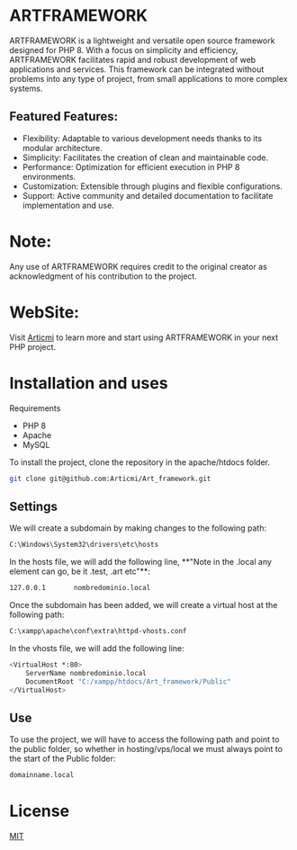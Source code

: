 # ARTFRAMEWORK
ARTFRAMEWORK is a lightweight and versatile open source framework designed for PHP 8. With a focus on simplicity and efficiency, ARTFRAMEWORK facilitates rapid and robust development of web applications and services. This framework can be integrated without problems into any type of project, from small applications to more complex systems.

## Featured Features:
<ul>
   <li>Flexibility: Adaptable to various development needs thanks to its modular architecture.</li>
   <li>Simplicity: Facilitates the creation of clean and maintainable code.</li>
   <li>Performance: Optimization for efficient execution in PHP 8 environments.</li>
   <li>Customization: Extensible through plugins and flexible configurations.</li>
   <li>Support: Active community and detailed documentation to facilitate implementation and use.</li>
</ul>

# Note: 
Any use of ARTFRAMEWORK requires credit to the original creator as acknowledgment of his contribution to the project.

# WebSite:
Visit [Articmi](https://articmi.com/) to learn more and start using ARTFRAMEWORK in your next PHP project.

# Installation and uses
Requirements
<ul>
    <li>PHP 8</li>
    <li>Apache</li>
    <li>MySQL</li>
</ul>

<p>To install the project, clone the repository in the apache/htdocs folder.</p>

```bash
git clone git@github.com:Articmi/Art_framework.git
```

<h2>Settings</h2>
<p>We will create a subdomain by making changes to the following path:</p>

```bash
C:\Windows\System32\drivers\etc\hosts
```
<p>In the hosts file, we will add the following line, **"Note in the .local any element can go, be it .test, .art etc"**:</p>

```bash
127.0.0.1       nombredominio.local
```

<p>Once the subdomain has been added, we will create a virtual host at the following path:</p>

```bash
C:\xampp\apache\conf\extra\httpd-vhosts.conf
```

<p>In the vhosts file, we will add the following line:</p>

```bash
<VirtualHost *:80>
    ServerName nombredominio.local
    DocumentRoot "C:/xampp/htdocs/Art_framework/Public"
</VirtualHost>
```

<h2>Use</h2>
<p>To use the project, we will have to access the following path and point to the public folder, so whether in hosting/vps/local we must always point to the start of the Public folder:</p>

```bash
domainname.local
```
# License
[MIT](https://choosealicense.com/licenses/mit/)
